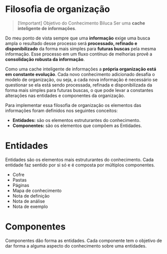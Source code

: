 # Filosofia de organização

> [!important] Objetivo do Conhecimento Biluca
> Ser uma **cache inteligente de informações**.
> 

Do meu ponto de vista sempre que uma **informação** exige uma busca ampla o resultado desse processo será **processado, refinado e disponibilizado** da forma mais simples para **futuras buscas** pela mesma informação. Esse processo em um fluxo contínuo de melhorias provê a **consolidação robusta da informação**.

Como uma cache inteligente de informações a **própria organização está em constante evolução**. Cada novo conhecimento adicionado desafia o modelo de organização, ou seja, a cada nova informação é necessário se questionar se ela está sendo processada, refinada e disponibilizada da forma mais simples para futuras buscas, o que pode levar a constantes alterações nas entidades e componentes da organização.

Para implementar essa filosofia de organização os elementos das informações foram definidos nos seguintes conceitos:

- **Entidades:** são os elementos estruturantes do conhecimento.
- **Componentes:** são os elementos que compõem as Entidades.

# Entidades

Entidades são os elementos mais estruturantes do conhecimento. 
Cada entidade faz sentido por si só e é composta por múltiplos componentes.

- Cofre
- Pastas
- Páginas
- Mapa de conhecimento
- Nota de definição
- Nota de análise
- Nota de exemplo


# Componentes

Componentes dão forma as entidades.
Cada componente tem o objetivo de dar forma a alguma aspecto do conhecimento sobre uma entidades.